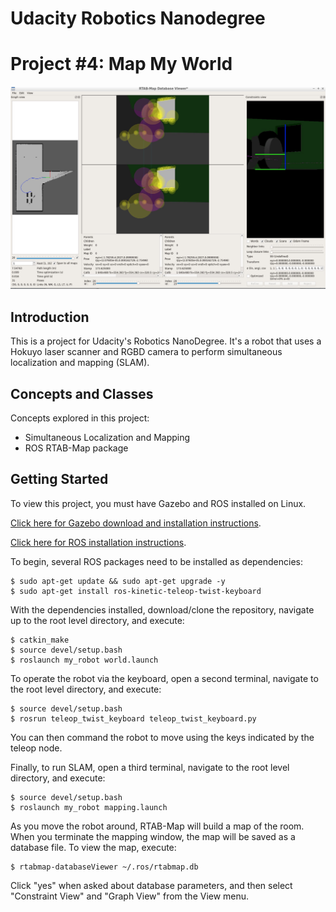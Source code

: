 # Udacity Robotics Nanodegree
# Project #4: Map My World

![Screenshot](img/screenshot.jpg)

## Introduction
This is a project for Udacity's Robotics NanoDegree. It's a robot that uses a Hokuyo laser scanner and RGBD camera to perform simultaneous localization and mapping (SLAM).

## Concepts and Classes
Concepts explored in this project:

  - Simultaneous Localization and Mapping
  - ROS RTAB-Map package

## Getting Started
To view this project, you must have Gazebo and ROS installed on Linux.

[Click here for Gazebo download and installation instructions](http://gazebosim.org).

[Click here for ROS installation instructions](http://wiki.ros.org/ROS/Installation).

To begin, several ROS packages need to be installed as dependencies:

```
$ sudo apt-get update && sudo apt-get upgrade -y
$ sudo apt-get install ros-kinetic-teleop-twist-keyboard
```

With the dependencies installed, download/clone the repository, navigate up to the root level directory, and execute:

```
$ catkin_make
$ source devel/setup.bash
$ roslaunch my_robot world.launch
```


To operate the robot via the keyboard, open a second terminal, navigate to the root level directory, and execute:

```
$ source devel/setup.bash
$ rosrun teleop_twist_keyboard teleop_twist_keyboard.py
```

You can then command the robot to move using the keys indicated by the teleop node.

Finally, to run SLAM, open a third terminal, navigate to the root level directory, and execute:

```
$ source devel/setup.bash
$ roslaunch my_robot mapping.launch
```

As you move the robot around, RTAB-Map will build a map of the room. When you terminate the mapping window, the map will be saved as a  database file. To view the map, execute:

```
$ rtabmap-databaseViewer ~/.ros/rtabmap.db
```

Click "yes" when asked about database parameters, and then select "Constraint View" and "Graph View" from the View menu.